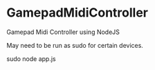 # GamepadMidiController
Gamepad Midi Controller using NodeJS

May need to be run as sudo for certain devices.

sudo node app.js
